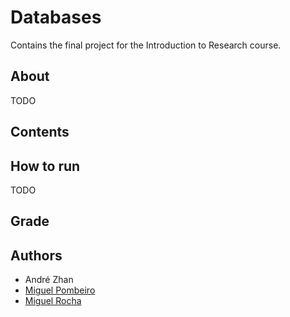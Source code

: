 # Databases

Contains the final project for the Introduction to Research course.

## About

TODO

## Contents


## How to run

TODO

## Grade



## Authors

- André Zhan
- [Miguel Pombeiro](https://github.com/MiguelPombeiro)
- [Miguel Rocha](https://github.com/miguelrocha1)